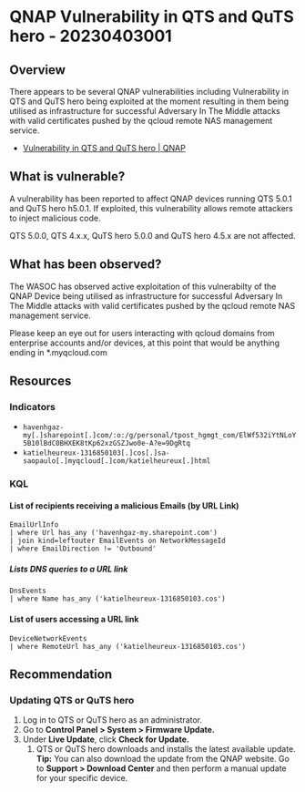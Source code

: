 # QNAP Vulnerability in QTS and QuTS hero - 20230403001

## Overview
There appears to be several QNAP vulnerabilities including Vulnerability in QTS and QuTS hero being exploited at the moment resulting in them being utilised as infrastructure for successful Adversary In The Middle attacks with valid certificates pushed by the qcloud remote NAS management service.

- [Vulnerability in QTS and QuTS hero | QNAP](https://www.qnap.com/en/security-advisory/qsa-23-01)

## What is vulnerable?
A vulnerability has been reported to affect QNAP devices running QTS 5.0.1 and QuTS hero h5.0.1. If exploited, this vulnerability allows remote attackers to inject malicious code.

QTS 5.0.0, QTS 4.x.x, QuTS hero 5.0.0 and QuTS hero 4.5.x are not affected.

## What has been observed?
The WASOC has observed active exploitation of this vulnerabilty of the QNAP Device being utilised as infrastructure for successful Adversary In The Middle attacks with valid certificates pushed by the qcloud remote NAS management service.

Please keep an eye out for users interacting with qcloud domains from enterprise accounts and/or devices, at this point that would be anything ending in *.myqcloud.com 

## Resources
### Indicators
- `havenhgaz-my[.]sharepoint[.]com/:o:/g/personal/tpost_hgmgt_com/ElWf532iYtNLoY5B10lBdC0BHXEK8tKp62xzGSZJwo0e-A?e=9DgRtq`
- `katielheureux-1316850103[.]cos[.]sa-saopaulo[.]myqcloud[.]com/katielheureux[.]html`


### KQL
#### List of recipients receiving a malicious Emails (by URL Link)
```
EmailUrlInfo
| where Url has_any ('havenhgaz-my.sharepoint.com')
| join kind=leftouter EmailEvents on NetworkMessageId
| where EmailDirection != 'Outbound'
```
##### Lists DNS queries to a URL link
```
DnsEvents
| where Name has_any ('katielheureux-1316850103.cos')
```
#### List of users accessing a URL link
```
DeviceNetworkEvents
| where RemoteUrl has_any ('katielheureux-1316850103.cos')
```
## Recommendation
### Updating QTS or QuTS hero

1. Log in to QTS or QuTS hero as an administrator.
1. Go to **Control Panel > System > Firmware Update.**
1. Under **Live Update**, click **Check for Update.**
    1. QTS or QuTS hero downloads and installs the latest available update.
**Tip:** You can also download the update from the QNAP website. Go to **Support > Download Center** and then perform a manual update for your specific device.
